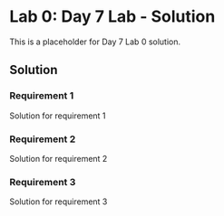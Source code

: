 # Lab 0: Day 7 Lab - Solution

This is a placeholder for Day 7 Lab 0 solution.

## Solution

### Requirement 1
Solution for requirement 1

### Requirement 2
Solution for requirement 2

### Requirement 3
Solution for requirement 3